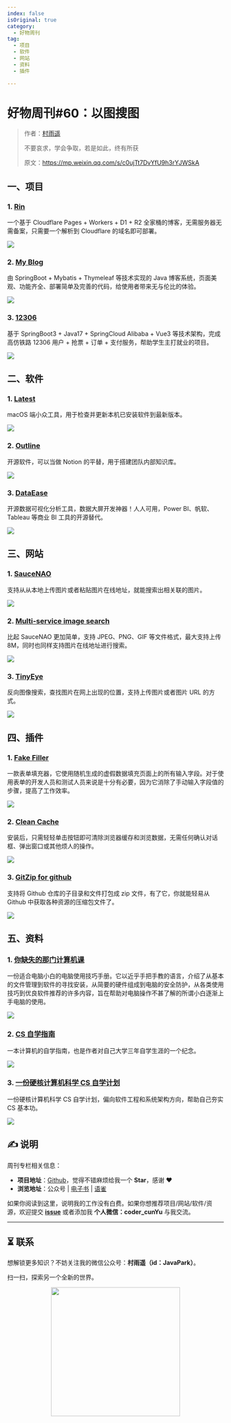 ```yaml
---
index: false
isOriginal: true
category:
  - 好物周刊
tag:
  - 项目
  - 软件
  - 网站
  - 资料
  - 插件

---
```


# 好物周刊#60：以图搜图

> 作者：[村雨遥](https://github.com/cunyu1943)
> 
> 不要哀求，学会争取，若是如此，终有所获
> 
> 原文：https://mp.weixin.qq.com/s/c0ujTt7DvYfU9h3rYJWSkA

## 一、项目

### 1. [Rin](https://github.com/OXeu/Rin)

一个基于 Cloudflare Pages + Workers + D1 + R2 全家桶的博客，无需服务器无需备案，只需要一个解析到 Cloudflare 的域名即可部署。

![](assets/0608-0614/1718063958866-1f8fa561-7e29-45d2-8fb3-078cbaa6c8aa.webp)

### 2. [My Blog](https://github.com/ZHENFENG13/My-Blog)

由 SpringBoot + Mybatis + Thymeleaf 等技术实现的 Java 博客系统，页面美观、功能齐全、部署简单及完善的代码，给使用者带来无与伦比的体验。

![](assets/0608-0614/1718236636310-95986345-f7de-427b-ba7d-1126b39eb1f5.webp)

### 3. [12306](https://gitee.com/nageoffer/12306)

基于 SpringBoot3 + Java17 + SpringCloud Alibaba + Vue3 等技术架构，完成高仿铁路 12306 用户 + 抢票 + 订单 + 支付服务，帮助学生主打就业的项目。

![](assets/0608-0614/1718236731122-bd2a83e0-d80d-492e-b2fb-4262efb9058d.webp)

## 二、软件

### 1. [Latest](https://github.com/mangerlahn/Latest)

macOS 端小众工具，用于检查并更新本机已安装软件到最新版本。

![](assets/0608-0614/1718063984133-9b0f0c3c-26cb-4d6f-9024-a9d6e4b7afc1.webp)

### 2. [Outline](https://github.com/outline/outline)

开源软件，可以当做 Notion 的平替，用于搭建团队内部知识库。

![](assets/0608-0614/1718064007704-ebe722a2-feef-4e68-8010-63b06500ebab.webp)

### 3. [DataEase](https://github.com/dataease/dataease)

开源数据可视化分析工具，数据大屏开发神器！人人可用，Power BI、帆软、Tableau 等商业 BI 工具的开源替代。

![](assets/0608-0614/1718064156877-64e8cf9b-0b14-47ce-86dc-888ace4f4d19.webp)

## 三、网站

### 1. [SauceNAO](https://saucenao.com/)

支持从从本地上传图片或者粘贴图片在线地址，就能搜索出相关联的图片。

![](assets/0608-0614/1718150959032-65537db0-7149-4ec2-bf16-dc20ce7f9853.webp)

### 2. [Multi-service image search](https://iqdb.org/)

比起 SauceNAO 更加简单，支持 JPEG、PNG、GIF 等文件格式，最大支持上传 8M，同时也同样支持图片在线地址进行搜索。

![](assets/0608-0614/1718151046634-1df72229-ad6f-4147-bb42-a64bb7e0a50e.webp)

### 3. [TinyEye](https://tineye.com/)

反向图像搜索，查找图片在网上出现的位置，支持上传图片或者图片 URL 的方式。

![](assets/0608-0614/1718151206082-bc4ccda9-155f-417e-a241-bc16a49a1f5b.webp)

## 四、插件

### 1. [Fake Filler](https://chromewebstore.google.com/detail/fake-filler/bnjjngeaknajbdcgpfkgnonkmififhfo)

一款表单填充器，它使用随机生成的虚假数据填充页面上的所有输入字段。对于使用表单的开发人员和测试人员来说是十分有必要，因为它消除了手动输入字段值的步骤，提高了工作效率。

![](assets/0608-0614/1718150649718-bdc6458b-fcfd-4b83-8f71-0159864f47e0.webp)

### 2. [Clean Cache](https://chromewebstore.google.com/detail/clear-cache/cppjkneekbjaeellbfkmgnhonkkjfpdn)

安装后，只需轻轻单击按钮即可清除浏览器缓存和浏览数据，无需任何确认对话框、弹出窗口或其他烦人的操作。

![](assets/0608-0614/1718150716006-638ac2c8-9829-46c1-b111-9d625679dbfa.webp)

### 3. [GitZip for github](https://chromewebstore.google.com/detail/gitzip-for-github/ffabmkklhbepgcgfonabamgnfafbdlkn)

支持将 Github 仓库的子目录和文件打包成 zip 文件，有了它，你就能轻易从 Github 中获取各种资源的压缩包文件了。

![](assets/0608-0614/1718150824553-586ef086-2f4a-4751-91af-9b2f60e601ff.webp)

## 五、资料

### 1. [你缺失的那门计算机课](https://github.com/criwits/missing-web/)

一份适合电脑小白的电脑使用技巧手册。它以近乎手把手教的语言，介绍了从基本的文件管理到软件的寻找安装，从简要的硬件组成到电脑的安全防护，从各类使用技巧到优良软件推荐的许多内容，旨在帮助对电脑操作不甚了解的所谓小白逐渐上手电脑的使用。

![](assets/0608-0614/1718064185007-556e6ca7-0b55-4f44-8b1f-40857f9d4880.webp)

### 2. [CS 自学指南](https://github.com/PKUFlyingPig/cs-self-learning)

一本计算机的自学指南，也是作者对自己大学三年自学生涯的一个纪念。

![](assets/0608-0614/1718064195511-f8dbe3e5-9c73-447c-8d71-775a97f6cee9.webp)

### 3. [一份硬核计算机科学 CS 自学计划](https://github.com/spring2go/cs_study_plan)

一份硬核计算机科学 CS 自学计划，偏向软件工程和系统架构方向，帮助自己夯实 CS 基本功。

![](assets/0608-0614/1718064207882-807d5c94-0bfc-4268-a06d-f20b4638a0c3.webp)

## ✍️ 说明

周刊专栏相关信息：

- **项目地址**：[Github](https://github.com/cunyu1943/weekly)，觉得不错麻烦给我一个 **Star**，感谢 ❤️
- **浏览地址**：公众号 | [电子书](https://cunyu1943.github.io/weekly) | [语雀](https://yuque.com/cunyu1943/weekly)

如果你阅读到这里，说明我的工作没有白费。如果你想推荐项目/网站/软件/资源，欢迎提交 **[issue](https://github.com/cunyu1943/weekly/issues)** 或者添加我 **个人微信：coder_cunYu** 与我交流。

---

## ⏳ 联系

想解锁更多知识？不妨关注我的微信公众号：**村雨遥（id：JavaPark）**。

扫一扫，探索另一个全新的世界。

<center>
<img src="/contact/contact.png" width="300">
</center>


